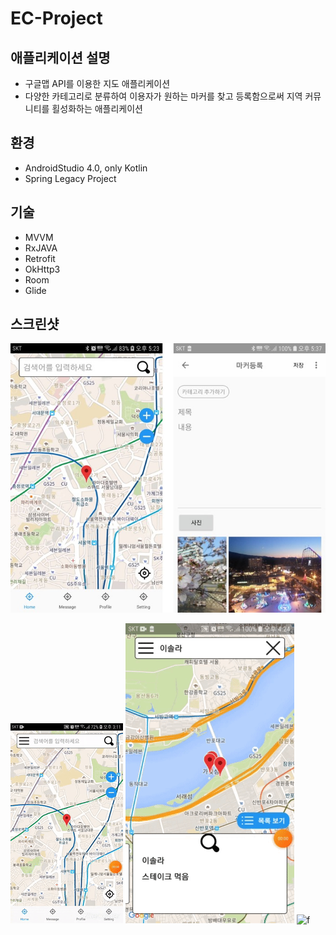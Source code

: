 # EC-Project
## 애플리케이션 설명
- 구글맵 API를 이용한 지도 애플리케이션
- 다양한 카테고리로 분류하여 이용자가 원하는 마커를 찾고 등록함으로써 지역 커뮤니티를 횔성화하는 애플리케이션
## 환경
- AndroidStudio 4.0, only Kotlin
- Spring Legacy Project
## 기술
- MVVM
- RxJAVA
- Retrofit
- OkHttp3
- Room
- Glide
## 스크린샷
![f](image/README.JPG)

![f](image/25.GIF) ![f](image/34.GIF) ![f](image/42.GIF) 


